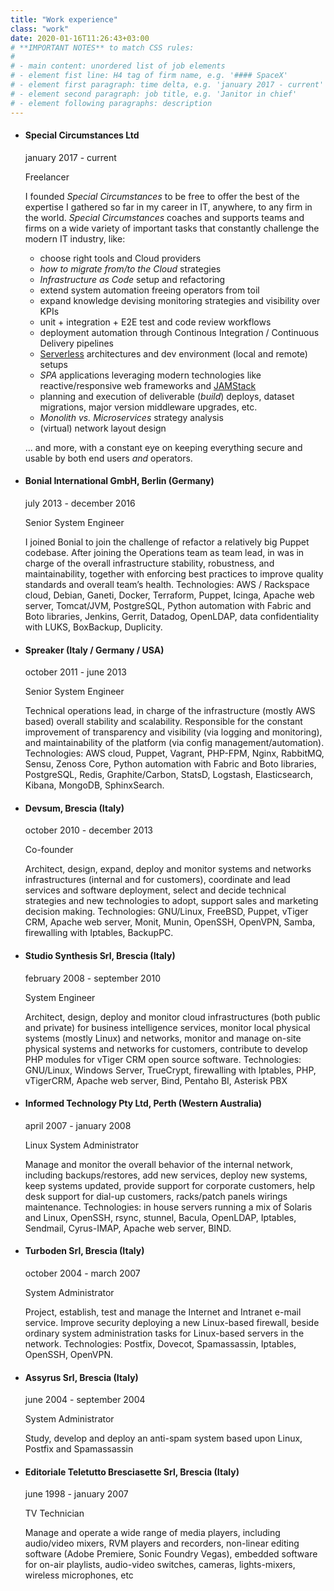 ```yaml
---
title: "Work experience"
class: "work"
date: 2020-01-16T11:26:43+03:00
# **IMPORTANT NOTES** to match CSS rules:
#
# - main content: unordered list of job elements
# - element fist line: H4 tag of firm name, e.g. '#### SpaceX'
# - element first paragraph: time delta, e.g. 'january 2017 - current'
# - element second paragraph: job title, e.g. 'Janitor in chief'
# - element following paragraphs: description
---
```


- #### Special Circumstances Ltd

  january 2017 - current

  Freelancer

  I founded _Special Circumstances_ to be free to offer the best of the expertise I gathered so far in my career in IT, anywhere, to any firm in the world. _Special Circumstances_ coaches and supports teams and firms on a wide variety of important tasks that constantly challenge the modern IT industry, like:

  - choose right tools and Cloud providers
  - _how to migrate from/to the Cloud_ strategies
  - _Infrastructure as Code_ setup and refactoring
  - extend system automation freeing operators from toil
  - expand knowledge devising monitoring strategies and visibility over KPIs
  - unit + integration + E2E test and code review workflows
  - deployment automation through Continous Integration / Continuous Delivery pipelines
  - [Serverless](https://serverless-conf) architectures and dev environment (local and remote) setups
  - _SPA_ applications leveraging modern technologies like reactive/responsive web frameworks and [JAMStack](https://jamstack)
  - planning and execution of deliverable (_build_) deploys, dataset migrations, major version middleware upgrades, etc.
  - _Monolith vs. Microservices_ strategy analysis
  - (virtual) network layout design

  ... and more, with a constant eye on keeping everything secure and usable by both end users _and_ operators.

- #### Bonial International GmbH, Berlin (Germany)

  july 2013 - december 2016

  Senior System Engineer

  I joined Bonial to join the challenge of refactor a relatively big Puppet codebase. After joining the Operations team as team lead, in was in charge of the overall infrastructure stability, robustness, and maintainability, together with enforcing best practices to improve quality standards and overall team’s health. Technologies: AWS / Rackspace cloud, Debian, Ganeti, Docker, Terraform, Puppet, Icinga, Apache web server, Tomcat/JVM, PostgreSQL, Python automation with Fabric and Boto libraries, Jenkins, Gerrit, Datadog, OpenLDAP, data confidentiality with LUKS, BoxBackup, Duplicity.

- #### Spreaker (Italy / Germany / USA)

  october 2011 - june 2013

  Senior System Engineer

  Technical operations lead, in charge of the infrastructure (mostly AWS based) overall stability and scalability. Responsible for the constant improvement of transparency and visibility (via logging and monitoring), and maintainability of the platform (via config management/automation). Technologies: AWS cloud, Puppet, Vagrant, PHP-FPM, Nginx, RabbitMQ, Sensu, Zenoss Core, Python automation with Fabric and Boto libraries, PostgreSQL, Redis, Graphite/Carbon, StatsD, Logstash, Elasticsearch, Kibana, MongoDB, SphinxSearch.</li>

- #### Devsum, Brescia (Italy)

  october 2010 - december 2013

  Co-founder

  Architect, design, expand, deploy and monitor systems and networks infrastructures (internal and for customers), coordinate and lead services and software deployment, select and decide technical strategies and new technologies to adopt, support sales and marketing decision making. Technologies: GNU/Linux, FreeBSD, Puppet, vTiger CRM, Apache web server, Monit, Munin, OpenSSH, OpenVPN, Samba, firewalling with Iptables, BackupPC.

- #### Studio Synthesis Srl, Brescia (Italy)

  february 2008 - september 2010

  System Engineer

  Architect, design, deploy and monitor cloud infrastructures (both public and private) for business intelligence services, monitor local physical systems (mostly Linux) and networks, monitor and manage on-site physical systems and networks for customers, contribute to develop PHP modules for vTiger CRM open source software. Technologies: GNU/Linux, Windows Server, TrueCrypt, firewalling with Iptables, PHP,  vTigerCRM, Apache web server, Bind, Pentaho BI, Asterisk PBX

- #### Informed Technology Pty Ltd, Perth (Western Australia)

  april 2007 - january 2008

  Linux System Administrator

  Manage and monitor the overall behavior of the internal network, including backups/restores, add new services, deploy new systems, keep systems updated, provide support for corporate customers, help desk support for dial-up customers, racks/patch panels wirings maintenance. Technologies: in house servers running a mix of Solaris and Linux, OpenSSH, rsync, stunnel, Bacula, OpenLDAP, Iptables, Sendmail, Cyrus-IMAP, Apache web server, BIND.

- #### Turboden Srl, Brescia (Italy)

  october 2004 - march 2007

  System Administrator

  Project, establish, test and manage the Internet and Intranet e-mail service. Improve security deploying a new Linux-based firewall, beside ordinary system administration tasks for Linux-based servers in the network. Technologies: Postfix, Dovecot, Spamassassin, Iptables, OpenSSH, OpenVPN.

- #### Assyrus Srl, Brescia (Italy)

  june 2004 - september 2004

  System Administrator

  Study, develop and deploy an anti-spam system based upon Linux, Postfix and Spamassassin

- #### Editoriale Teletutto Bresciasette Srl, Brescia (Italy)

  june 1998 - january 2007

  TV Technician

  Manage and operate a wide range of media players, including audio/video mixers, RVM players and recorders, non-linear editing software (Adobe Premiere, Sonic Foundry Vegas), embedded software for on-air playlists, audio-video switches, cameras, lights-mixers, wireless microphones, etc
